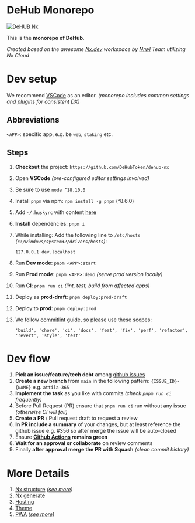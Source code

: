 # DeHub Monorepo

[![DeHUB Nx](https://github.com/DeHubToken/dehub-nx/actions/workflows/dehub-nx.yml/badge.svg)](https://github.com/DeHubToken/dehub-nx/actions/workflows/dehub-nx.yml)

This is the **monorepo of DeHub**.

_Created based on the awesome [Nx.dev](https://nx.dev) workspace by [Nrwl](https://nrwl.io/) Team utilizing Nx Cloud_

# Dev setup

We recommend [VSCode](https://code.visualstudio.com/) as an editor. _(monorepo includes common settings and plugins for consistent DX)_

## Abbreviations

`<APP>`: specific app, e.g. be `web`, `staking` etc.

## Steps

1. **Checkout** the project: `https://github.com/DeHubToken/dehub-nx`
1. Open **VSCode** _(pre-configured editor settings involved)_
1. Be sure to use `node ^18.10.0`
1. Install `pnpm` via npm: `npm install -g pnpm` (^8.6.0)
1. Add `~/.huskyrc` with content [here](https://typicode.github.io/husky/#/?id=command-not-found)
1. **Install** dependencies: `pnpm i`
1. While installing:
   Add the following line to `/etc/hosts` _(`c:/windows/system32/drivers/hosts`)_:
   ```
   127.0.0.1 dev.localhost
   ```
1. Run **Dev mode**: `pnpm <APP>:start`
1. Run **Prod mode**: `pnpm <APP>:demo` _(serve prod version locally)_
1. Run **CI**: `pnpm run ci` _(lint, test, build from affected apps)_
1. Deploy as **prod-draft**: `pnpm deploy:prod-draft`
1. Deploy to **prod**: `pnpm deploy:prod`
1. We follow [commitlint](https://github.com/merkle-open/frontend-defaults/blob/master/repo/commitlint-conventional-changelog/index.js) guide, so please use these scopes:

   `'build', 'chore', 'ci', 'docs', 'feat', 'fix', 'perf', 'refactor', 'revert', 'style', 'test'`

# Dev flow

1. **Pick an issue/feature/tech debt** among [github issues](https://github.com/DeHubToken/dehub-nx/issues)
1. **Create a new branch** from `main` in the following pattern: `{ISSUE_ID}-{NAME}` e.g. `attila-365`
1. **Implement the task** as you like with commits _(check `pnpm run ci` frequently)_
1. Before Pull Request (PR) ensure that `pnpm run ci` run without any issue _(otherwise CI will fail)_
1. **Create a PR** / Pull request draft to request a review
1. **In PR include a summary** of your changes, but at least reference the github issue e.g. #356 so after merge the issue will be auto-closed
1. Ensure **[Github Actions](https://github.com/DeHubToken/dehub-nx/actions) remains green**
1. **Wait for an approval or collaborate** on review comments
1. Finally **after approval merge the PR with Squash** _(clean commit history)_

# More Details

1. [Nx structure](README_nx.md) _([see more](https://nx.dev))_
1. [Nx generate](README_nx_gen.md)
1. [Hosting](README_hosting.md)
1. [Theme](README_theme.md)
1. [PWA](README_pwa.md) _([see more](https://web.dev/progressive-web-apps/))_
